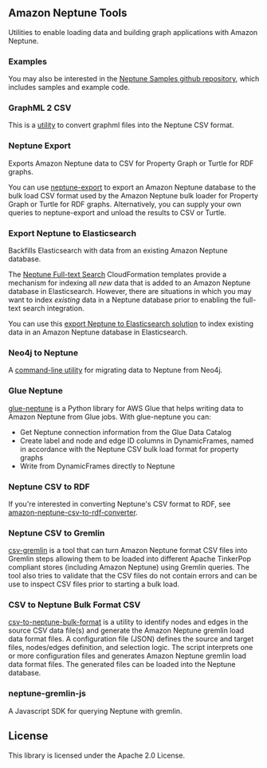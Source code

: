 ## Amazon Neptune Tools

Utilities to enable loading data and building graph applications with Amazon Neptune.

### Examples

You may also be interested in the [Neptune Samples github repository](https://github.com/aws-samples/amazon-neptune-samples), which includes samples and example code.

### GraphML 2 CSV
This is a [utility](graphml2csv/README.md) to convert graphml files into the Neptune CSV format.

### Neptune Export
Exports Amazon Neptune data to CSV for Property Graph or Turtle for RDF graphs.

You can use [neptune-export](neptune-export/) to export an Amazon Neptune database to the bulk load CSV format used by the Amazon Neptune bulk loader for Property Graph or Turtle for RDF graphs. Alternatively, you can supply your own queries to neptune-export and unload the results to CSV or Turtle.

### Export Neptune to Elasticsearch
Backfills Elasticsearch with data from an existing Amazon Neptune database.

The [Neptune Full-text Search](https://docs.aws.amazon.com/neptune/latest/userguide/full-text-search-cfn-create.html) CloudFormation templates provide a mechanism for indexing all _new_ data that is added to an Amazon Neptune database in Elasticsearch. However, there are situations in which you may want to index _existing_ data in a Neptune database prior to enabling the full-text search integration.

You can use this [export Neptune to Elasticsearch solution](export-neptune-to-elasticsearch/) to index existing data in an Amazon Neptune database in Elasticsearch.

### Neo4j to Neptune
A [command-line utility](neo4j-to-neptune/readme.md) for migrating data to Neptune from Neo4j.

### Glue Neptune

[glue-neptune](glue-neptune/) is a Python library for AWS Glue that helps writing data to Amazon Neptune from Glue jobs. With glue-neptune you can:
* Get Neptune connection information from the Glue Data Catalog
* Create label and node and edge ID columns in DynamicFrames, named in accordance with the Neptune CSV bulk load format for property graphs
* Write from DynamicFrames directly to Neptune

### Neptune CSV to RDF

If you're interested in converting Neptune's CSV format to RDF, see [amazon-neptune-csv-to-rdf-converter](https://github.com/aws/amazon-neptune-csv-to-rdf-converter).

### Neptune CSV to Gremlin

[csv-gremlin](csv-gremlin/README.md) is a tool that can turn Amazon Neptune format CSV files into Gremlin steps allowing them to be loaded into different Apache TinkerPop compliant stores (including Amazon Neptune) using Gremlin queries. The tool also tries to validate that the CSV files do not contain errors and can be use to inspect CSV files prior to starting a bulk load.

### CSV to Neptune Bulk Format CSV

[csv-to-neptune-bulk-format](csv-to-neptune-bulk-format/README.md) is a utility to identify nodes and edges in the source CSV data file(s) and generate the Amazon Neptune gremlin load data format files. A configuration file (JSON) defines the source and target files, nodes/edges definition, and selection logic. The script interprets one or more configuration files and generates Amazon Neptune gremlin load data format files. The generated files can be loaded into the Neptune database.

### neptune-gremlin-js

A Javascript SDK for querying Neptune with gremlin.

## License

This library is licensed under the Apache 2.0 License. 
